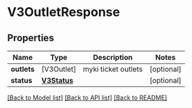 # V3OutletResponse

## Properties
Name | Type | Description | Notes
------------ | ------------- | ------------- | -------------
**outlets** | [V3Outlet] | myki ticket outlets | [optional] 
**status** | [**V3Status**](V3Status.md) |  | [optional] 

[[Back to Model list]](../README.md#documentation-for-models) [[Back to API list]](../README.md#documentation-for-api-endpoints) [[Back to README]](../README.md)


